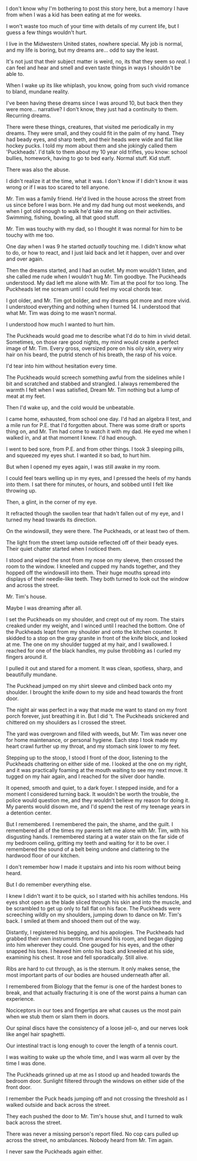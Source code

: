 I don't know why I'm bothering to post this story here, but a memory I have from when I was a kid has been eating at me for weeks.

I won't waste too much of your time with details of my current life, but I guess a few things wouldn't hurt.

I live in the Midwestern United states, nowhere special. My job is normal, and my life is boring, but my dreams are... odd to say the least.

It's not just that their subject matter is weird, no, its that they seem so *real*. I can feel and hear and smell and even taste things in ways I shouldn't be able to.

When I wake up its like whiplash, you know, going from such vivid romance to bland, mundane reality.

I've been having these dreams since I was around 10, but back then they were more... narrative? I don't know, they just had a continuity to them. Recurring dreams. 

There were these things, creatures, that visited me periodically in my dreams. They were small, and they could fit in the palm of my hand. They had beady eyes, and sharp teeth, and their heads were wide and flat like hockey pucks. I told my mom about them and she jokingly called them 'Puckheads'. I'd talk to them about my 10 year old trifles, you know: school bullies, homework, having to go to bed early. Normal stuff. Kid stuff.

There was also the abuse.

I didn't realize it at the time, what it was. I don't know if I didn't know it was wrong or if I was too scared to tell anyone. 

Mr. Tim was a family friend. He'd lived in the house across the street from us since before I was born. He and my dad hung out most weekends, and when I got old enough to walk he'd take me along on their activities. Swimming, fishing, bowling, all that good stuff.

Mr. Tim was touchy with my dad, so I thought it was normal for him to be touchy with me too.

One day when I was 9 he started *actually* touching me. I didn't know what to do, or how to react, and I just laid back and let it happen, over and over and over again.

Then the dreams started, and I had an outlet. My mom wouldn't listen, and she called me rude when I wouldn't hug Mr. Tim goodbye. The Puckheads understood. My dad left me alone with Mr. Tim at the pool for too long. The Puckheads let me scream until I could feel my vocal chords tear.

I got older, and Mr. Tim got bolder, and my dreams got more and more vivid. I understood everything and nothing when I turned 14. I understood that what Mr. Tim was doing to me wasn't normal. 

I understood how much I wanted to hurt him.

The Puckheads would goad me to describe what I'd do to him in vivid detail. Sometimes, on those rare good nights, my mind would create a perfect image of Mr. Tim. Every gross, oversized pore on his oily skin, every wiry hair on his beard, the putrid stench of his breath, the rasp of his voice.

I'd tear into him without hesitation every time. 

The Puckheads would screech something awful from the sidelines while I bit and scratched and stabbed and strangled. I always remembered the warmth I felt when I was satisfied, Dream Mr. Tim nothing but a lump of meat at my feet.

Then I'd wake up, and the cold would be unbeatable. 

I came home, exhausted, from school one day. I'd had an algebra II test, and a mile run for P.E. that I'd forgotten about. There was some draft or sports thing on, and Mr. Tim had come to watch it with my dad. He eyed me when I walked in, and at that moment I knew. I'd had enough.

I went to bed sore, from P.E. and from other things. I took 3 sleeping pills, and squeezed my eyes shut. I wanted it so bad, to hurt him. 

But when I opened my eyes again, I was still awake in my room.

I could feel tears welling up in my eyes, and I pressed the heels of my hands into them. I sat there for minutes, or hours, and sobbed until I felt like throwing up. 

Then, a glint, in the corner of my eye.

It refracted though the swollen tear that hadn't fallen out of my eye, and I turned my head towards its direction.

On the windowsill, they were there. The Puckheads, or at least two of them.

The light from the street lamp outside reflected off of their beady eyes. Their quiet chatter started when I noticed them.

I stood and wiped the snot from my nose on my sleeve, then crossed the room to the window. I kneeled and cupped my hands together, and they hopped off the windowsill into them. Their huge mouths spread into displays of their needle-like teeth. They both turned to look out the window and across the street.

Mr. Tim's house.

Maybe I was dreaming after all.

I set the Puckheads on my shoulder, and crept out of my room. The stairs creaked under my weight, and I winced until I reached the bottom. One of the Puckheads leapt from my shoulder and onto the kitchen counter. It skidded to a stop on the gray granite in front of the knife block, and looked at me. The one on my shoulder tugged at my hair, and I swallowed. I reached for one of the black handles, my pulse throbbing as I curled my fingers around it.

I pulled it out and stared for a moment. It was clean, spotless, sharp, and beautifully mundane.

The Puckhead jumped on my shirt sleeve and climbed back onto my shoulder. I brought the knife down to my side and head towards the front door.

The night air was perfect in a way that made me want to stand on my front porch forever, just breathing it in. But I did 't. The Puckheads snickered and chittered on my shoulders as I crossed the street. 

The yard was overgrown and filled with weeds, but Mr. Tim was never one for home maintenance, or personal hygiene. Each step I took made my heart crawl further up my throat, and my stomach sink lower to my feet.

Stepping up to the stoop, I stood I front of the door, listening to the Puckheads chattering on either side of me. I looked at the one on my right, and it was practically foaming at the mouth waiting to see my next move. It tugged on my hair again, and I reached for the silver door handle.

It opened, smooth and quiet, to a dark foyer. I stepped inside, and for a moment I considered turning back. It wouldn't be worth the trouble, the police would question me, and they wouldn't believe my reason for doing it. My parents would disown me, and I'd spend the rest of my teenage years in a detention center.

But I remembered. I remembered the pain, the shame, and the guilt. I remembered all of the times my parents left me alone with Mr. Tim, with his disgusting hands. I remembered staring at a water stain on the far side of my bedroom ceiling, gritting my teeth and waiting for it to be over. I remembered the sound of a belt being undone and clattering to the hardwood floor of our kitchen.

I don't remember how I made it upstairs and into his room without being heard.

But I do remember everything else.

I knew I didn't want it to be quick, so I started with his achilles tendons. His eyes shot open as the blade sliced through his skin and into the muscle, and be scrambled to get up only to fall flat on his face. The Puckheads were screeching wildly on my shoulders, jumping down to dance on Mr. Tim's back. I smiled at them and shooed them out of the way.

Distantly, I registered his begging, and his apologies. The Puckheads had grabbed their own instruments from around his room, and began digging into him wherever they could. One gouged for his eyes, and the other snapped his toes. I heaved him onto his back and  kneeled at his side, examining his chest. It rose and fell sporadically. Still alive.

Ribs are hard to cut through, as is the sternum. It only makes sense, the most important parts of our bodies are housed underneath after all.

I remembered from Biology that the femur is one of the hardest bones to break, and that actually fracturing it is one of the worst pains a human can experience.

Nociceptors in our toes and fingertips are what causes us the most pain when we stub them or slam them in doors.

Our spinal discs have the consistency of a loose jell-o, and our nerves look like angel hair spaghetti.

Our intestinal tract is long enough to cover the length of a tennis court.



I was waiting to wake up the whole time, and I was warm all over by the time I was done.

The Puckheads grinned up at me as I stood up and headed towards the bedroom door. Sunlight filtered through the windows on either side of the front door.

I remember the Puck heads jumping off and not crossing the threshold as I walked outside and back across the street.

They each pushed the door to Mr. Tim's house shut, and I turned to walk back across the street.

There was never a missing person's report filed. 
No cop cars pulled up across the street, no ambulances.
Nobody heard from Mr. Tim again.

I never saw the Puckheads again either.